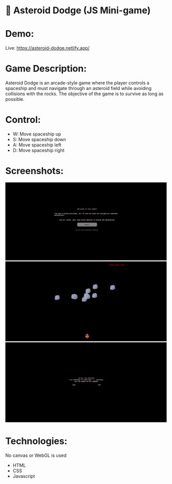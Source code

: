 # 👾 Asteroid Dodge (JS Mini-game)

# Demo:

Live: https://asteroid-dodge.netlify.app/

# Game Description:

Asteroid Dodge is an arcade-style game where the player controls a spaceship and must navigate through an asteroid field while avoiding collisions with the rocks. The objective of the game is to survive as long as possible.

# Control:

- W: Move spaceship up
- S: Move spaceship down
- A: Move spaceship left
- D: Move spaceship right

# Screenshots:

<img src="./assets/home.png"  alt="screenshots" />
<img src="./assets/game.png"  alt="screenshots" />
<img src="./assets/game_end.png"  alt="screenshots" />

# Technologies:

No canvas or WebGL is used

- HTML
- CSS
- Javascript
